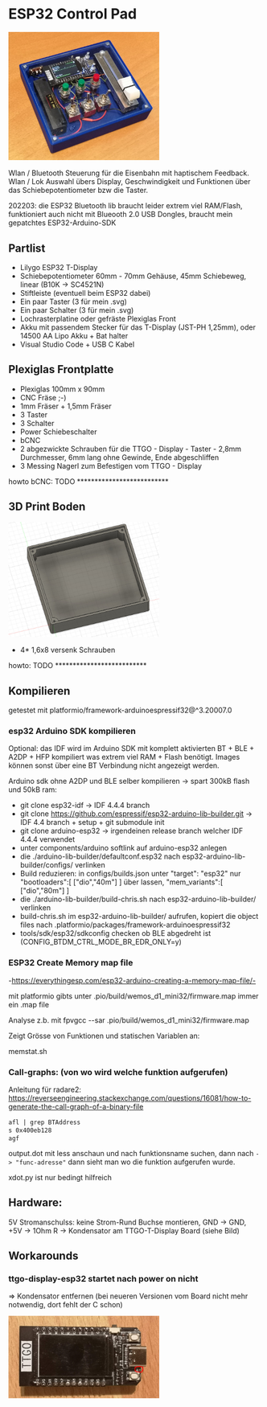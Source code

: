 # ESP32 Control Pad

<img src="img_control_pad.jpg" alt="Control Pad" width="300"/>

Wlan / Bluetooth Steuerung für die Eisenbahn mit haptischem Feedback. Wlan / Lok Auswahl übers Display, Geschwindigkeit und Funktionen über das Schiebepotentiometer bzw die Taster.

202203: die ESP32 Bluetooth lib braucht leider extrem viel RAM/Flash, funktioniert auch nicht mit Blueooth 2.0 USB Dongles, braucht mein gepatchtes ESP32-Arduino-SDK

## Partlist

* Lilygo ESP32 T-Display
* Schiebepotentiometer 60mm - 70mm Gehäuse, 45mm Schiebeweg, linear (B10K -> SC4521N)
* Stiftleiste (eventuell beim ESP32 dabei)
* Ein paar Taster (3 für mein .svg)
* Ein paar Schalter (3 für mein .svg)
* Lochrasterplatine oder gefräste Plexiglas Front
* Akku mit passendem Stecker für das T-Display (JST-PH 1,25mm), oder 14500 AA Lipo Akku + Bat halter
* Visual Studio Code + USB C Kabel

## Plexiglas Frontplatte

* Plexiglas 100mm x 90mm
* CNC Fräse ;-)
* 1mm Fräser + 1,5mm Fräser
* 3 Taster
* 3 Schalter
* Power Schiebeschalter
* bCNC
* 2 abgezwickte Schrauben für die TTGO - Display - Taster - 2,8mm Durchmesser, 6mm lang ohne Gewinde, Ende abgeschliffen
* 3 Messing Nagerl zum Befestigen vom TTGO - Display

howto bCNC: TODO **************************

## 3D Print Boden
<img src="img_control_pad_3d_boden.jpg" alt="Control Pad - Boden" width="300"/>

* 4* 1,6x8 versenk Schrauben

howto: TODO **************************

## Kompilieren

getestet mit platformio/framework-arduinoespressif32@^3.20007.0

### esp32 Arduino SDK kompilieren

Optional: das IDF wird im Arduino SDK mit komplett aktivierten BT + BLE + A2DP + HFP kompiliert was extrem viel RAM + Flash benötigt. Images können sonst über eine BT Verbindung nicht angezeigt werden.

Arduino sdk ohne A2DP und BLE selber kompilieren -> spart 300kB flash und 50kB ram:

* git clone esp32-idf -> IDF 4.4.4 branch
* git clone https://github.com/espressif/esp32-arduino-lib-builder.git -> IDF 4.4 branch + setup + git submodule init
* git clone arduino-esp32 -> irgendeinen release branch welcher IDF 4.4.4 verwendet
* unter components/arduino softlink auf arduino-esp32 anlegen
* die ./arduino-lib-builder/defaultconf.esp32 nach esp32-arduino-lib-builder/configs/ verlinken
* Build reduzieren: in configs/builds.json unter "target": "esp32" nur "bootloaders":[ ["dio","40m"] ] über lassen, "mem_variants":[ ["dio","80m"] ]
* die ./arduino-lib-builder/build-chris.sh nach esp32-arduino-lib-builder/ verlinken
* build-chris.sh im esp32-arduino-lib-builder/ aufrufen, kopiert die object files nach .platformio/packages/framework-arduinoespressif32
* tools/sdk/esp32/sdkconfig checken ob BLE abgedreht ist (CONFIG_BTDM_CTRL_MODE_BR_EDR_ONLY=y)


### ESP32 Create Memory map file
-https://everythingesp.com/esp32-arduino-creating-a-memory-map-file/-

mit platformio gibts unter .pio/build/wemos_d1_mini32/firmware.map immer ein .map file

Analyse z.b. mit fpvgcc --sar .pio/build/wemos_d1_mini32/firmware.map

Zeigt Grösse von Funktionen und statischen Variablen an:

memstat.sh

### Call-graphs: (von wo wird welche funktion aufgerufen)

Anleitung für radare2: https://reverseengineering.stackexchange.com/questions/16081/how-to-generate-the-call-graph-of-a-binary-file

```
afl | grep BTAddress
s 0x400eb128
agf
```

output.dot mit less anschaun und nach funktionsname suchen, dann nach `-> "func-adresse"` dann sieht man wo die funktion aufgerufen wurde.

xdot.py ist nur bedingt hilfreich

## Hardware:

5V Stromanschulss: keine Strom-Rund Buchse montieren, GND -> GND, +5V -> 1Ohm R -> Kondensator am TTGO-T-Display Board (siehe Bild)

## Workarounds

### ttgo-display-esp32 startet nach power on nicht
=> Kondensator entfernen (bei neueren Versionen vom Board nicht mehr notwendig, dort fehlt der C schon)

<img src="ttgo-t-display-gpio0-capacitor.jpg" alt="gpio0 capacitor" width="300"/>
